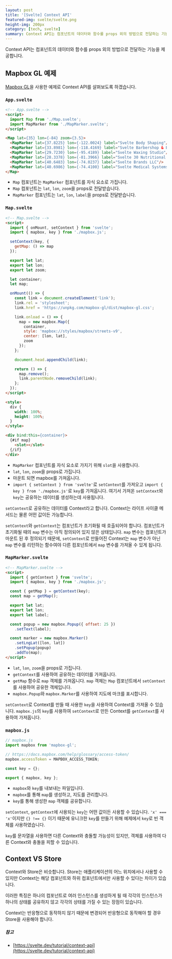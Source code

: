 ```yaml
---
layout: post
title: '[Svelte] Context API'
featured-img: svelte/svelte.png
height-img: 200px
category: [tech, svelte]
summary: Context API는 컴포넌트의 데이터와 함수를 props 외의 방법으로 전달하는 기능을 제공합니다.
---
```


Context API는 컴포넌트의 데이터와 함수를 props 외의 방법으로 전달하는 기능을 제공합니다.

## Mapbox GL 예제
[Mapbox GL](https://docs.mapbox.com/mapbox-gl-js/overview/)을 사용한 예제로 Context API를 살펴보도록 하겠습니다.

### `App.svelte`
```html
<!-- App.svelte -->
<script>
  import Map from './Map.svelte';
  import MapMarker from './MapMarker.svelte';
</script>

<Map lat={35} lon={-84} zoom={3.5}>
  <MapMarker lat={37.8225} lon={-122.0024} label="Svelte Body Shaping"/>
  <MapMarker lat={33.8981} lon={-118.4169} label="Svelte Barbershop & Essentials"/>
  <MapMarker lat={29.7230} lon={-95.4189} label="Svelte Waxing Studio"/>
  <MapMarker lat={28.3378} lon={-81.3966} label="Svelte 30 Nutritional Consultants"/>
  <MapMarker lat={40.6483} lon={-74.0237} label="Svelte Brands LLC"/>
  <MapMarker lat={40.6986} lon={-74.4100} label="Svelte Medical Systems"/>
</Map>
```

- `Map` 컴포넌트는 `MapMarker` 컴포넌트를 자식 요소로 가집니다.
- `Map` 컴포넌트는 `lat`, `lon`, `zoom`을 props로 전달받습니다.
- `MapMarker` 컴포넌트는 `lat`, `lon`, `label`을 props로 전달받습니다.

### `Map.svelte`
```html
<!-- Map.svelte -->
<script>
  import { onMount, setContext } from 'svelte';
  import { mapbox, key } from './mapbox.js';

  setContext(key, {
    getMap: () => map
  });

  export let lat;
  export let lon;
  export let zoom;

  let container;
  let map;

  onMount(() => {
    const link = document.createElement('link');
    link.rel = 'stylesheet';
    link.href = 'https://unpkg.com/mapbox-gl/dist/mapbox-gl.css';

    link.onload = () => {
      map = new mapbox.Map({
        container,
        style: 'mapbox://styles/mapbox/streets-v9',
        center: [lon, lat],
        zoom
      });
    };

    document.head.appendChild(link);

    return () => {
      map.remove();
      link.parentNode.removeChild(link);
    };
  });
</script>

<style>
  div {
    width: 100%;
    height: 100%;
  }
</style>

<div bind:this={container}>
  {#if map}
    <slot></slot>
  {/if}
</div>
```

- `MapMarker` 컴포넌트를 자식 요소로 가지기 위해 `slot`을 사용합니다.
- `lat`, `lon`, `zoom`을 props로 가집니다.
- 마운트 되면 mapbox를 가져옵니다.
- `import { setContext } from 'svelte'`로 `setContext`를 가져오고 `import { key } from './mapbox.js'`로 `key`를 가져옵니다. 여기서 가져온 `setContext`와 `key`는 공유하는 데이터를 생성하는데 사용됩니다.

`setContext`로 공유하는 데이터를 Context라고 합니다. Context는 라이프 사이클 메서드는 물론 어떤 값이든 가능합니다.

`setContext`와 `getContext`는 컴포넌트가 초기화될 때 호출되어야 합니다. 컴포넌트가 초기화될 때의 `map` 변수는 아직 정의되어 있지 않은 상태입니다. `map` 변수는 컴포넌트가 마운트 된 후 정의되기 때문에, `setContext`로 만들어진 Context는 `map` 변수가 아닌 `map` 변수를 리턴하는 함수여야 다른 컴포넌트에서 `map` 변수를 가져올 수 있게 됩니다.

### `MapMarker.svelte`
```html
<!-- MapMarker.svelte -->
<script>
  import { getContext } from 'svelte';
  import { mapbox, key } from './mapbox.js';

  const { getMap } = getContext(key);
  const map = getMap();

  export let lat;
  export let lon;
  export let label;

  const popup = new mapbox.Popup({ offset: 25 })
    .setText(label);

  const marker = new mapbox.Marker()
    .setLngLat([lon, lat])
    .setPopup(popup)
    .addTo(map);
</script>
```

- `lat`, `lon`, `zoom`을 props로 가집니다.
- `getContext`를 사용하여 공유하는 데이터를 가져옵니다.
- `getMap` 함수로 `map` 객체를 가져옵니다. `map` 객체는 `Map` 컴포넌트에서 `setContext`를 사용하여 공유한 객체입니다.
- `mapbox.Popup`와 `mapbox.Marker`를 사용하여 지도에 마크를 표시합니다.

`setContext`로 Context를 만들 때 사용한 `key`을 사용하여 Context를 가져올 수 있습니다. `mapbox.js`의 `key`를 사용하여 `setContext`로 만든 Context를 `getContext`를 사용하여 가져옵니다.

### `mapbox.js`
```js
// mapbox.js
import mapbox from 'mapbox-gl';

// https://docs.mapbox.com/help/glossary/access-token/
mapbox.accessToken = MAPBOX_ACCESS_TOKEN;

const key = {};

export { mapbox, key };
```

- `mapbox`와 `key`를 내보내는 파일입니다.
- `mapbox`를 통해 `map`를 생성하고, 지도를 관리합니다.
- `key`를 통해 생성한 `map` 객체를 공유합니다.

`setContext`, `getContext`에 사용되는 `key`는 어떤 값이든 사용할 수 있습니다. `'x' === 'x'`이지만 `{} !== {}` 이기 때문에 유니크한 `key`를 만들기 위해 예제에서 `key`로 빈 객체를 사용하였습니다.

`key`를 문자열을 사용하면 다른 Context와 충돌할 가능성이 있지만, 객체를 사용하여 다른 Context와 충돌을 피할 수 있습니다.

## Context VS Store
Context와 Store은 비슷합니다. Store는 애플리케이션의 어느 위치에서나 사용할 수 있지만 Context는 해당 컴포넌트와 하위 컴포넌트에서만 사용할 수 있다는 차이가 있습니다.

이러한 특징은 하나의 컴포넌트로 여러 인스턴스를 생성하게 될 때 각각의 인스턴스가 하나의 상태를 공유하지 않고 각각의 상태를 가질 수 있는 장점이 있습니다.

Context는 반응형으로 동작하지 않기 때문에 변경되어 반응형으로 동작해야 할 경우 Store을 사용해야 합니다.

##### 참고
- [https://svelte.dev/tutorial/context-api](https://svelte.dev/tutorial/context-api)
